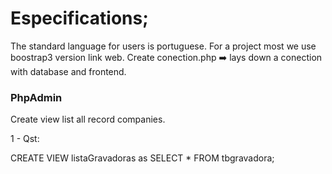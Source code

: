 # Especifications;
The standard language  for users is portuguese.
For a project most we use boostrap3 version link web. 
Create conection.php :arrow_right: lays down a conection with database and frontend.


### PhpAdmin
Create view list all record companies.

1 - Qst:

CREATE VIEW listaGravadoras
as
SELECT * FROM tbgravadora; 